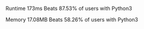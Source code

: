 Runtime
173ms
Beats 87.53% of users with Python3

Memory
17.08MB
Beats 58.26% of users with Python3
